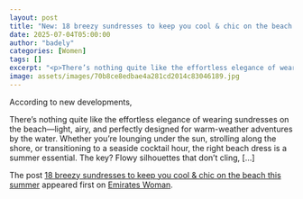 ```yaml
---
layout: post
title: "New: 18 breezy sundresses to keep you cool & chic on the beach this summer"
date: 2025-07-04T05:00:00
author: "badely"
categories: [Women]
tags: []
excerpt: "<p>There’s nothing quite like the effortless elegance of wearing sundresses on the beach—light, airy, and perfectly designed for warm-weather adventur"
image: assets/images/70b8ce8edbae4a281cd2014c83046189.jpg
---
```


According to new developments, <p>There’s nothing quite like the effortless elegance of wearing sundresses on the beach—light, airy, and perfectly designed for warm-weather adventures by the water. Whether you’re lounging under the sun, strolling along the shore, or transitioning to a seaside cocktail hour, the right beach dress is a summer essential. The key? Flowy silhouettes that don’t cling, [&#8230;]</p>
<p>The post <a href="https://emirateswoman.com/18-breezy-sundresses-to-keep-you-cool-chic-on-the-beach-this-summer/" rel="nofollow">18 breezy sundresses to keep you cool &#038; chic on the beach this summer</a> appeared first on <a href="https://emirateswoman.com" rel="nofollow">Emirates Woman</a>.</p>

